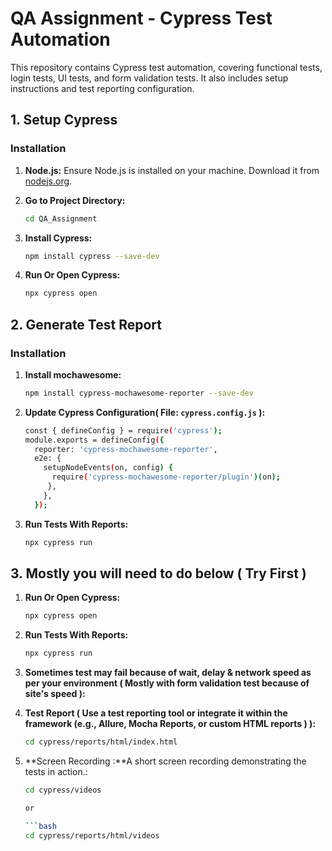 # QA Assignment - Cypress Test Automation

This repository contains Cypress test automation, covering functional tests, login tests, UI tests, and form validation tests. It also includes setup instructions and test reporting configuration.

## 1. Setup Cypress

### Installation

1. **Node.js:** Ensure Node.js is installed on your machine. Download it from [nodejs.org](https://nodejs.org/).

2. **Go to Project Directory:**
   ```bash
   cd QA_Assignment
   
3. **Install Cypress:**
   ```bash
   npm install cypress --save-dev
   
4. **Run Or Open Cypress:**
   ```bash
   npx cypress open

## 2. Generate Test Report

### Installation

1. **Install mochawesome:**
   ```bash
   npm install cypress-mochawesome-reporter --save-dev
   
2. **Update Cypress Configuration( File: `cypress.config.js` ):**
   ```bash
   const { defineConfig } = require('cypress');
   module.exports = defineConfig({
     reporter: 'cypress-mochawesome-reporter',
     e2e: {
       setupNodeEvents(on, config) {
         require('cypress-mochawesome-reporter/plugin')(on);
        },
       },
     });

3. **Run Tests With Reports:**
   ```bash
   npx cypress run

## 3. Mostly you will need to do below ( Try First )

1. **Run Or Open Cypress:**
   ```bash
   npx cypress open

2. **Run Tests With Reports:**
   ```bash
   npx cypress run

3. **Sometimes test may fail because of wait, delay & network speed as per your environment ( Mostly with form validation test because of site's speed ):**

4. **Test Report ( Use a test reporting tool or integrate it within the framework (e.g., Allure, Mocha Reports, or custom HTML reports ) ):**
   ```bash
   cd cypress/reports/html/index.html

5. **Screen Recording :**A short screen recording demonstrating the tests in action.:
   ```bash
   cd cypress/videos

   or

   ```bash
   cd cypress/reports/html/videos
